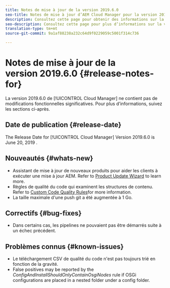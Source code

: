 ```yaml
---
title: Notes de mise à jour de la version 2019.6.0
seo-title: Notes de mise à jour d’AEM Cloud Manager pour la version 2019.6.0
description: Consultez cette page pour obtenir des informations sur la version 2019.6.0 de Cloud Manager.
seo-description: Consultez cette page pour plus d’informations sur la version 2019.6.0 d’AEM Cloud Manager.
translation-type: tm+mt
source-git-commit: 9a1af88238a232c64d9f0229059c5001f314c736

---
```


# Notes de mise à jour de la version 2019.6.0 {#release-notes-for}

La version 2019.6.0 de [!UICONTROL Cloud Manager] ne contient pas de modifications fonctionnelles significatives. Pour plus d’informations, suivez les sections ci-après.

## Date de publication {#release-date}

The Release Date for [!UICONTROL Cloud Manager] Version 2019.6.0 is June 20, 2019 .

## Nouveautés {#whats-new}

* Assistant de mise à jour de nouveaux produits pour aider les clients à exécuter une mise à jour AEM. Refer to [Product Update Wizard](overview-productupdate-wizard.md) to learn more.
* Règles de qualité du code qui examinent les structures de contenu. Refer to [Custom Code Quality Rules](custom-code-quality-rules.md)for more information.
* La taille maximale d&#39;une push git a été augmentée à 1 Go.

## Correctifs {#bug-fixes}

* Dans certains cas, les pipelines ne pouvaient pas être démarrés suite à un échec précédent.

## Problèmes connus {#known-issues}

* Le téléchargement CSV de qualité du code n&#39;est pas toujours trié en fonction de la gravité.
* False positives may be reported by the *ConfigAndInstallShouldOnlyContainOsgiNodes* rule if OSGi configurations are placed in a nested folder under a config folder.
